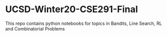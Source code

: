 # UCSD-Winter20-CSE291-Final
This repo contains python notebooks for topics in Bandits, Line Search, RL and Combinatorial Problems
